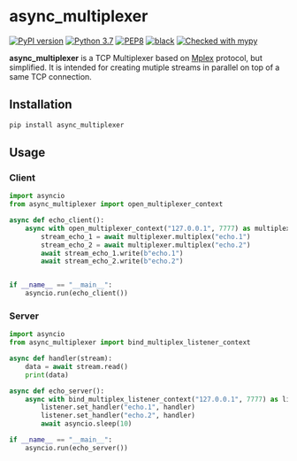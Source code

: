 # async_multiplexer
[![PyPI version](https://badge.fury.io/py/async-multiplexer.svg)](https://badge.fury.io/py/async-multiplexer)
[![Python 3.7](https://img.shields.io/badge/python-3.7-blue.svg)](https://www.python.org/downloads/release/python-370/)
[![PEP8](https://img.shields.io/badge/code%20style-pep8-orange.svg)](https://www.python.org/dev/peps/pep-0008/)
[![black](https://img.shields.io/badge/code%20style-black-000000.svg)](https://github.com/psf/black)
[![Checked with mypy](http://www.mypy-lang.org/static/mypy_badge.svg)](http://mypy-lang.org/)

**async_multiplexer** is a TCP Multiplexer based on [Mplex](https://github.com/libp2p/specs/tree/master/mplex) protocol, but simplified.
It is intended for creating mutiple streams in parallel
on top of a same TCP connection.

## Installation
```bash
pip install async_multiplexer
``` 

## Usage

### Client
```python
import asyncio
from async_multiplexer import open_multiplexer_context

async def echo_client():
    async with open_multiplexer_context("127.0.0.1", 7777) as multiplexer:
        stream_echo_1 = await multiplexer.multiplex("echo.1")
        stream_echo_2 = await multiplexer.multiplex("echo.2")
        await stream_echo_1.write(b"echo.1")
        await stream_echo_2.write(b"echo.2")


if __name__ == "__main__":
    asyncio.run(echo_client())
```

### Server
```python
import asyncio
from async_multiplexer import bind_multiplex_listener_context

async def handler(stream):
    data = await stream.read()
    print(data)

async def echo_server():
    async with bind_multiplex_listener_context("127.0.0.1", 7777) as listener:
        listener.set_handler("echo.1", handler)
        listener.set_handler("echo.2", handler)
        await asyncio.sleep(10)

if __name__ == "__main__":
    asyncio.run(echo_server())
```